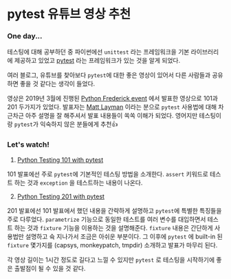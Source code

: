 # pytest 유튜브 영상 추천

### One day...
테스팅에 대해 공부하던 중 파이썬에선 `unittest` 라는 프레임워크을 기본 라이브러리에 제공하고 있었고 [pytest](https://github.com/pytest-dev/pytest/) 라는 프레임워크가 있는 것을 알게 되었다.

여러 블로그, 유튜브를 찾아보다 `pytest`에 대한 좋은 영상이 있어서 다른 사람들과 공유하면 좋을 것 같다는 생각이 들었다.

영상은  2019년 3월에 진행된 [Python Frederick event](https://www.meetup.com/ko-KR/python-frederick/events/) 에서 발표한 영상으로 101과 201 두가지가 있었다. 발표자는 [Matt Layman](https://www.mattlayman.com/) 이라는 분으로 `pytest` 사용법에 대해 차근차근 아주 설명을 잘 해주셔서 발표 내용들이 쏙쏙 이해가 되었다. 영어지만 테스팅이랑 `pytest`가 익숙하지 않은 분들에게 추천👍

### Let's watch!
1. [Python Testing 101 with pytest](https://www.youtube.com/watch?v=etosV2IWBF0&t=3630s)

101 발표에선 주로 `pytest`에 기본적인 테스팅 방법을 소개한다. `assert` 키워드로 테스트 하는 것과  `exception` 을 테스트하는 내용이 나온다.

2. [Python Testing 201 with pytest](https://www.youtube.com/watch?v=fv259R38gqc&t=1659s)

201 발표에선 101 발표에서 했던 내용을 간략하게 설명하고 `pytest`에 특별한 특징들을 주로 다루었다. `parametrize` 기능으로 동일한 테스트를 여러 변수를 대입하면서 테스트 하는 것과 `fixture` 기능을 이용하는 것을 설명해준다. `fixture` 내용은 간단하게 사용법만 설명하고 슉 지나가서 조금은 아쉬운 부분이다. 그 이후에 `pytest` 에 built-in 된 `fixture` 몇가지를 (capsys, monkeypatch, tmpdir) 소개하고 발표가 마무리 된다.
<br>

각 영상 길이는 1시간 정도로 길다고 느낄 수 있지만 `pytest` 로 테스팅을 시작하기에 좋은 출발점이 될 수 있을 것 같다.

